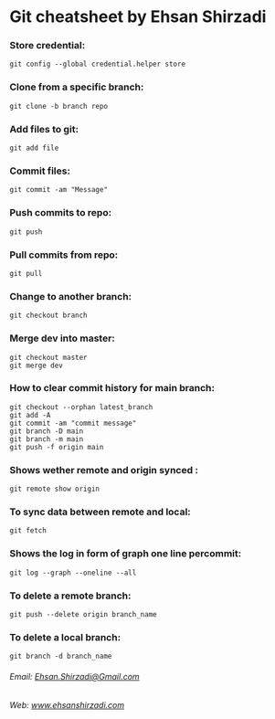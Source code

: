 # Git cheatsheet by Ehsan Shirzadi

### Store credential:
`git config --global credential.helper store`

### Clone from a specific branch:
`git clone -b branch repo`

### Add files to git:
`git add file`

### Commit files:
`git commit -am "Message"`

### Push commits to repo:
`git push`

### Pull commits from repo:
`git pull`

### Change to another branch:
`git checkout branch`

### Merge dev into master:
```
git checkout master
git merge dev
```

### How to clear commit history for main branch:
```
git checkout --orphan latest_branch
git add -A
git commit -am "commit message"
git branch -D main
git branch -m main
git push -f origin main
```

### Shows wether remote and origin synced :
```
git remote show origin
```
### To sync data between remote and local:
```
git fetch
```

### Shows the log in form of graph one line percommit:
```
git log --graph --oneline --all
```
### To delete a remote branch:
```
git push --delete origin branch_name
```
### To delete a local branch:
```
git branch -d branch_name
```

###### Email: Ehsan.Shirzadi@Gmail.com
###### Web: www.ehsanshirzadi.com
